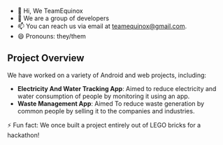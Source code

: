 - 👋 Hi, We TeamEquinox
- 👀 We are a group of developers
- 📫 You can reach us via email at [teamequinox@gmail.com](mailto:teamequinox@gmail.com).
- 😄 Pronouns: they/them
## Project Overview
We have worked on a variety of Android and web projects, including:

- **Electricity And Water Tracking App**: Aimed to reduce electricity and water consumption of people by monitoring it using an app.
- **Waste Management App**: Aimed To reduce waste generation by common people by selling it to the companies and industries.


⚡ Fun fact:  We once built a project entirely out of LEGO bricks for a hackathon!

<!---
TeamEquinox-05/TeamEquinox-05 is a ✨ special ✨ repository because its `README.md` (this file) appears on your GitHub profile.
You can click the Preview link to take a look at your changes.
--->
